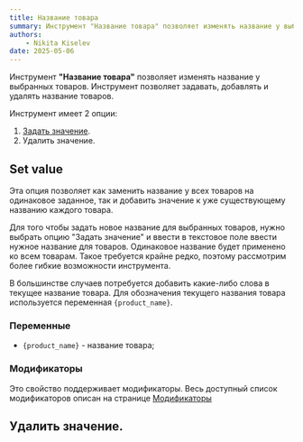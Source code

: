 ```yaml
---
title: Название товара
summary: Инструмент "Название товара" позволяет изменять название у выбранных товаров. Инструмент позволяет задавать, добавлять и удалять название товаров.
authors:
    - Nikita Kiselev
date: 2025-05-06
---
```

Инструмент **"Название товара"** позволяет изменять название у выбранных товаров. Инструмент позволяет задавать, добавлять и удалять название товаров.

Инструмент имеет 2 опции:

1. [Задать значение](product_name.md).
2. Удалить значение.

## Set value

Эта опция позволяет как заменить название у всех товаров на одинаковое заданное, так и добавить значение к уже существующему названию каждого товара.

Для того чтобы задать новое название для выбранных товаров, нужно выбрать опцию "Задать значение" и ввести в текстовое поле ввести нужное название для товаров. Одинаковое название будет применено ко всем товарам. Такое требуется крайне редко, поэтому рассмотрим более гибкие возможности инструмента.

В большинстве случаев потребуется добавить какие-либо слова в текущее название товара. Для обозначения текущего названия товара используется переменная `{product_name}`.

### Переменные
* `{product_name}` - название товара;

### Модификаторы

Это свойство поддерживает модификаторы. Весь доступный список модификаторов описан на странице [Модификаторы](modificators.md)


## Удалить значение.
